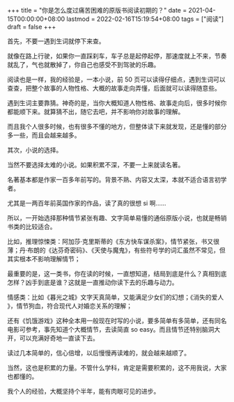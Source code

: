 +++
title = "你是怎么度过痛苦困难的原版书阅读初期的？"
date = 2021-04-15T00:00:00+08:00
lastmod = 2022-02-16T15:19:54+08:00
tags = ["阅读"]
draft = false
+++

首先，不要一遇到生词就停下来查。

就像在路上行驶，如果你一直踩刹车，车子总是起停起停，那速度就上不来，节奏就乱了，气也就散掉了，你自己也感受不到驾驶的乐趣。

阅读也是一样，我的经验是，一本小说，前 50 页可以读得仔细点，遇到生词可以查查，把整个故事的人物性格、大概的故事走向弄懂，后面就可以读得随意些。

遇到生词主要靠猜。神奇的是，当你大概知道人物性格、故事走向后，很多时候你都能顺下来。就算猜不出，随它去吧，并不影响你对故事的理解。

而且我个人很多时候，也有很多不懂的地方，但整体读下来就发现，还是懂的部分多一些，而且会越来越多。

其次，小说的选择。

当然不要选择太难的小说。如果积累不深，不要一上来就读名著。

名著基本都是作家一百多年前写的。背景不熟、内容又太深，本就不适合语言初学者。

尤其是一两百年前英国作家的作品，读了真的很想 si 啊......

所以，一开始选择那种情节紧张有趣、文字简单易懂的通俗原版小说，也就是畅销书类的比较适合。

比如，推理惊悚类：阿加莎·克里斯蒂的《东方快车谋杀案​》，情节紧张，书又很薄；丹·布朗的《达芬奇密码​》、《天使与魔鬼​》，有些符号学的词汇虽然不常见，但其实根本不影响理解情节；

最重要的是，这一类书，你在读的时候，一直想知道，结局到底是什么？真相到底怎样？凶手到底是谁？这就是一直推动你读下去的乐趣与动力。

情感类：比如《暮光之城​》文字天真简单，又能满足少女们的幻想；《消失的爱人​》，情节狗血，符合现代人对婚恋关系的理解；

还有《饥饿游戏​》这种全本用一般现在时写的小说，要多简单有多简单，还有同名电影可参考，事先知道个大概情节，去读简直 so
easy。而且情节还特别脑洞大开，可以充满好奇地一直读下去。

读过几本简单的，信心倍增，以后慢慢再读难的，就会越来越顺了。

当然，这也是积累的力量。不管什么学科，肯定是需要积累的，这不用我说，大家也都懂的。

我个人的经验，大概坚持个半年，能有肉眼可见的进步。